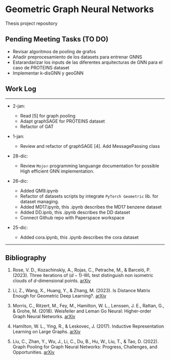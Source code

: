 # Geometric Graph Neural Networks

Thesis project repository

## Pending Meeting Tasks (TO DO)

- Revisar algoritmos de pooling de grafos
- Añadir preprocesamiento de los datasets para entrenar GNNS
- Estarandarizar los inputs de las diferentes arquitecturas de GNN para el caso de PROTEINS dataset
- Implementar k-disGNN y geoGNN

## Work Log
***
- 2-jan:
    - Read [5] for graph pooling
    - Adapt graphSAGE for PROTEINS dataset
    - Refactor of GAT

- 1-jan:
    - Review and refactor of graphSAGE [4]. Add MessagePassing class

- 28-dic:
    - Review `Mojo🔥` programming languange documentation for possible High efficient GNN implementation.
      
- 26-dic: 
    - Added QM9.ipynb
    - Refactor of datasets scripts by integrate `PyTorch Geometric` lib. for dataset managing.
    - Added MD17.ipynb, this .ipynb describes the MD17 benzene dataset
    - Added DD.ipnb, this .ipynb describes the DD dataset
    - Connect Github repo with Paperspace workspace

- 25-dic:
    - Added cora.ipynb, this .ipynb describes the cora dataset
***


## Bibliography

1. Rose, V. D., Kozachinskiy, A., Rojas, C., Petrache, M., & Barceló, P. (2023). Three iterations of $(d-1)$-WL test distinguish non isometric clouds of $d$-dimensional points. [arXiv](https://doi.org/10.48550/ARXIV.2303.12853)

2. Li, Z., Wang, X., Huang, Y., & Zhang, M. (2023). Is Distance Matrix Enough for Geometric Deep Learning?. [arXiv](https://doi.org/10.48550/ARXIV.2302.05743)

3. Morris, C., Ritzert, M., Fey, M., Hamilton, W. L., Lenssen, J. E., Rattan, G., & Grohe, M. (2018). Weisfeiler and Leman Go Neural: Higher-order Graph Neural Networks. [arXiv](https://doi.org/10.48550/ARXIV.1810.02244)

4. Hamilton, W. L., Ying, R., & Leskovec, J. (2017). Inductive Representation Learning on Large Graphs. [arXiv](https://doi.org/10.48550/ARXIV.1706.02216)

5. Liu, C., Zhan, Y., Wu, J., Li, C., Du, B., Hu, W., Liu, T., & Tao, D. (2022). Graph Pooling for Graph Neural Networks: Progress, Challenges, and Opportunities. [arXiv](https://doi.org/10.48550/ARXIV.2204.07321)
